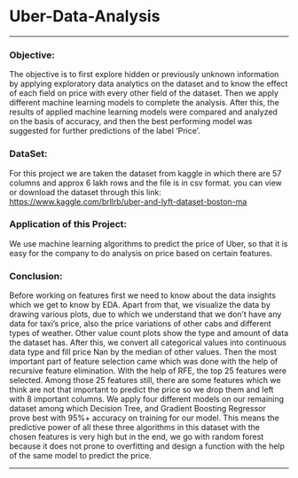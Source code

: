 # Uber-Data-Analysis
<hr>

### Objective:
The objective is to first explore hidden or previously unknown information by applying exploratory data analytics on the dataset and to know the effect of each field on price with every other field of the dataset. Then we apply different machine learning models to complete the analysis. After this, the results of applied machine learning models were compared and analyzed on the basis of accuracy, and then the best performing model was suggested for further predictions of the label ‘Price’.

### DataSet:
For this project we are taken the dataset from kaggle in which there are 57 columns and approx 6 lakh rows and the file is in csv format. you can view or download the dataset through this link: https://www.kaggle.com/brllrb/uber-and-lyft-dataset-boston-ma

### Application of this Project:
We use machine learning algorithms to predict the price of Uber, so that it is easy for the company to do analysis on price based on certain features.

### Conclusion:
Before working on features first we need to know about the data insights which we get to know by EDA. Apart from that, we visualize the data by drawing various plots, due to which we understand that we don’t have any data for taxi’s price, also the price variations of other cabs and different types of weather. Other value count plots show the type and amount of data the dataset has. After this, we convert all categorical values into continuous data type and fill price Nan by the median of other values. Then the most important part of feature selection came which was done with the help of recursive feature elimination. With the help of RFE, the top 25 features were selected. Among those 25 features still, there are some features which we think are not that important to predict the price so we drop them and left with 8 important columns.
We apply four different models on our remaining dataset among which Decision Tree, and Gradient Boosting Regressor prove best with 95%+ accuracy on training for our model. This means the predictive power of all these three algorithms in this dataset with the chosen features is very high but in the end, we go with random forest because it does not prone to overfitting and design a function with the help of the same model to predict the price.

<hr>


